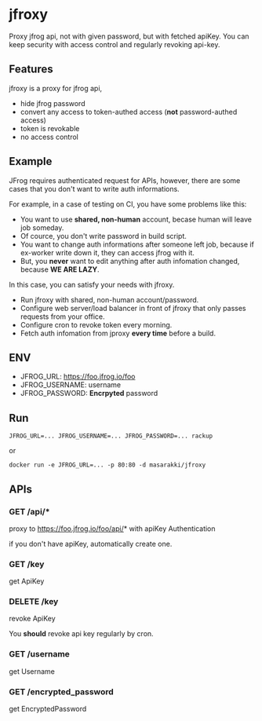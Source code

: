 # jfroxy

Proxy jfrog api, not with given password, but with fetched apiKey.
You can keep security with access control and regularly revoking api-key.

## Features

jfroxy is a proxy for jfrog api,

- hide jfrog password
- convert any access to token-authed access (**not** password-authed access)
- token is revokable
- no access control

## Example

JFrog requires authenticated request for APIs,
however, there are some cases that you don't want to write auth informations.

For example, in a case of testing on CI, you have some problems like this:

- You want to use **shared, non-human** account, becase human will leave job someday.
- Of cource, you don't write password in build script.
- You want to change auth informations after someone left job, because if ex-worker write down it, they can access jfrog with it.
- But, you **never** want to edit anything after auth infomation changed, because **WE ARE LAZY**.

In this case, you can satisfy your needs with jfroxy.

- Run jfroxy with shared, non-human account/password.
- Configure web server/load balancer in front of jfroxy that only passes requests from your office.
- Configure cron to revoke token every morning.
- Fetch auth infomation from jproxy **every time** before a build.

## ENV

- JFROG_URL: https://foo.jfrog.io/foo
- JFROG_USERNAME: username
- JFROG_PASSWORD: **Encrpyted** password

## Run

    JFROG_URL=... JFROG_USERNAME=... JFROG_PASSWORD=... rackup

or

    docker run -e JFROG_URL=... -p 80:80 -d masarakki/jfroxy

## APIs

### GET /api/*

proxy to https://foo.jfrog.io/foo/api/* with apiKey Authentication

if you don't have apiKey, automatically create one.

### GET /key

get ApiKey

### DELETE /key

revoke ApiKey

You **should** revoke api key regularly by cron.

### GET /username

get Username

### GET /encrypted_password

get EncryptedPassword
